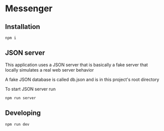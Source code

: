 # Messenger

## Installation

```
npm i
```

## JSON server

This application uses a JSON server that is basically a fake server that locally simulates a real web server behavior

A fake JSON database is called db.json and is in this project's root directory

To start JSON server run

```
npm run server
```

## Developing

```
npm run dev
```
